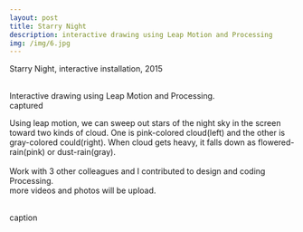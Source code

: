 ```yaml
---
layout: post
title: Starry Night
description: interactive drawing using Leap Motion and Processing
img: /img/6.jpg
---
```


Starry Night, interactive installation, 2015


<div class="img_row">
	<img class="col one" src="{{ site.baseurl }}/img/6.jpg" alt="" title="example image"/>
	<img class="col one" src="{{ site.baseurl }}/img/6.jpg" alt="" title="example image"/>
	<img class="col one" src="{{ site.baseurl }}/img/6.jpg" alt="" title="example image"/>
</div>
<div class="col three caption">
	Interactive drawing using Leap Motion and Processing.
</div>
<div class="img_row">
	<img class="col three" src="{{ site.baseurl }}/img/61.png" alt="" title="example image"/>
</div>
<div class="col three caption">
	captured
</div>

Using leap motion, we can sweep out stars of the night sky in the screen toward two kinds of cloud. One is pink-colored cloud(left) and the other is gray-colored could(right). When cloud gets heavy, it falls down as flowered-rain(pink) or dust-rain(gray).<br/><br/>
Work with 3 other colleagues and I contributed to design and coding Processing.<br/>
more videos and photos will be upload.


<div class="img_row">
	<img class="col two" src="{{ site.baseurl }}/img/61.png" alt="" title="example image"/>
	<img class="col one" src="{{ site.baseurl }}/img/6.jpg" alt="" title="example image"/>
</div>
<div class="col three caption">
	caption
</div>


<br/><br/><br/>
